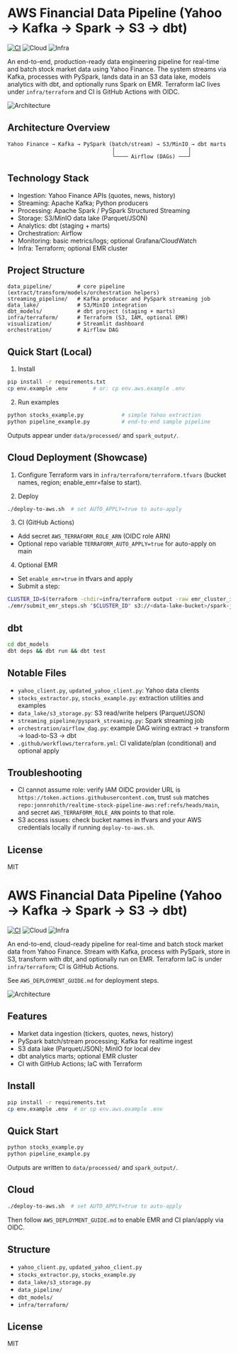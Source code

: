 # AWS Financial Data Pipeline (Yahoo → Kafka → Spark → S3 → dbt)

[![CI](https://github.com/jonnrohith/realtime-stock-pipeline-aws/actions/workflows/terraform.yml/badge.svg)](https://github.com/jonnrohith/realtime-stock-pipeline-aws/actions/workflows/terraform.yml)
![Cloud](https://img.shields.io/badge/Cloud-AWS-orange)
![Infra](https://img.shields.io/badge/IaC-Terraform-7B42BC)

An end-to-end, production-ready data engineering pipeline for real-time and batch stock market data using Yahoo Finance. The system streams via Kafka, processes with PySpark, lands data in an S3 data lake, models analytics with dbt, and optionally runs Spark on EMR. Terraform IaC lives under `infra/terraform` and CI is GitHub Actions with OIDC.

![Architecture](docs/architecture-diagram.svg)

## Architecture Overview

```
Yahoo Finance → Kafka → PySpark (batch/stream) → S3/MinIO → dbt marts
                                 │                       │
                                 └──── Airflow (DAGs) ───┘
```

## Technology Stack

- Ingestion: Yahoo Finance APIs (quotes, news, history)
- Streaming: Apache Kafka; Python producers
- Processing: Apache Spark / PySpark Structured Streaming
- Storage: S3/MinIO data lake (Parquet/JSON)
- Analytics: dbt (staging + marts)
- Orchestration: Airflow
- Monitoring: basic metrics/logs; optional Grafana/CloudWatch
- Infra: Terraform; optional EMR cluster

## Project Structure

```
data_pipeline/        # core pipeline (extract/transform/models/orchestration helpers)
streaming_pipeline/   # Kafka producer and PySpark streaming job
data_lake/            # S3/MinIO integration
dbt_models/           # dbt project (staging + marts)
infra/terraform/      # Terraform (S3, IAM, optional EMR)
visualization/        # Streamlit dashboard
orchestration/        # Airflow DAG
```

## Quick Start (Local)

1) Install
```bash
pip install -r requirements.txt
cp env.example .env        # or: cp env.aws.example .env
```

2) Run examples
```bash
python stocks_example.py            # simple Yahoo extraction
python pipeline_example.py          # end-to-end sample pipeline
```

Outputs appear under `data/processed/` and `spark_output/`.

## Cloud Deployment (Showcase)

1) Configure Terraform vars in `infra/terraform/terraform.tfvars` (bucket names, region; enable_emr=false to start).

2) Deploy
```bash
./deploy-to-aws.sh  # set AUTO_APPLY=true to auto-apply
```

3) CI (GitHub Actions)
- Add secret `AWS_TERRAFORM_ROLE_ARN` (OIDC role ARN)
- Optional repo variable `TERRAFORM_AUTO_APPLY=true` for auto-apply on main

4) Optional EMR
- Set `enable_emr=true` in tfvars and apply
- Submit a step:
```bash
CLUSTER_ID=$(terraform -chdir=infra/terraform output -raw emr_cluster_id)
./emr/submit_emr_steps.sh "$CLUSTER_ID" s3://<data-lake-bucket>/spark-jobs/pyspark_streaming.py
```

## dbt

```bash
cd dbt_models
dbt deps && dbt run && dbt test
```

## Notable Files

- `yahoo_client.py`, `updated_yahoo_client.py`: Yahoo data clients
- `stocks_extractor.py`, `stocks_example.py`: extraction utilities and examples
- `data_lake/s3_storage.py`: S3 read/write helpers (Parquet/JSON)
- `streaming_pipeline/pyspark_streaming.py`: Spark streaming job
- `orchestration/airflow_dag.py`: example DAG wiring extract → transform → load-to-S3 → dbt
- `.github/workflows/terraform.yml`: CI validate/plan (conditional) and optional apply

## Troubleshooting

- CI cannot assume role: verify IAM OIDC provider URL is `https://token.actions.githubusercontent.com`, trust `sub` matches `repo:jonnrohith/realtime-stock-pipeline-aws:ref:refs/heads/main`, and secret `AWS_TERRAFORM_ROLE_ARN` points to that role.
- S3 access issues: check bucket names in tfvars and your AWS credentials locally if running `deploy-to-aws.sh`.

## License

MIT

# AWS Financial Data Pipeline (Yahoo → Kafka → Spark → S3 → dbt)

[![CI](https://github.com/jonnrohith/realtime-stock-pipeline-aws/actions/workflows/terraform.yml/badge.svg)](https://github.com/jonnrohith/realtime-stock-pipeline-aws/actions/workflows/terraform.yml)
![Cloud](https://img.shields.io/badge/Cloud-AWS-orange)
![Infra](https://img.shields.io/badge/IaC-Terraform-7B42BC)

An end-to-end, cloud-ready pipeline for real-time and batch stock market data from Yahoo Finance. Stream with Kafka, process with PySpark, store in S3, transform with dbt, and optionally run on EMR. Terraform IaC is under `infra/terraform`; CI is GitHub Actions.

See `AWS_DEPLOYMENT_GUIDE.md` for deployment steps.

![Architecture](docs/architecture-diagram.svg)

## Features

- Market data ingestion (tickers, quotes, news, history)
- PySpark batch/stream processing; Kafka for realtime ingest
- S3 data lake (Parquet/JSON); MinIO for local dev
- dbt analytics marts; optional EMR cluster
- CI with GitHub Actions; IaC with Terraform

## Install

```bash
pip install -r requirements.txt
cp env.example .env  # or cp env.aws.example .env
```

## Quick Start

```bash
python stocks_example.py
python pipeline_example.py
```

Outputs are written to `data/processed/` and `spark_output/`.

## Cloud

```bash
./deploy-to-aws.sh  # set AUTO_APPLY=true to auto-apply
```
Then follow `AWS_DEPLOYMENT_GUIDE.md` to enable EMR and CI plan/apply via OIDC.

## Structure

- `yahoo_client.py`, `updated_yahoo_client.py`
- `stocks_extractor.py`, `stocks_example.py`
- `data_lake/s3_storage.py`
- `data_pipeline/`
- `dbt_models/`
- `infra/terraform/`

## License

MIT
